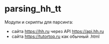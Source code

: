 # parsing_hh_tt

Модули и скрипты для парсинга:
- сайта https://hh.ru через API https://api.hh.ru
- сайта https://tutortop.ru как обычный .html

